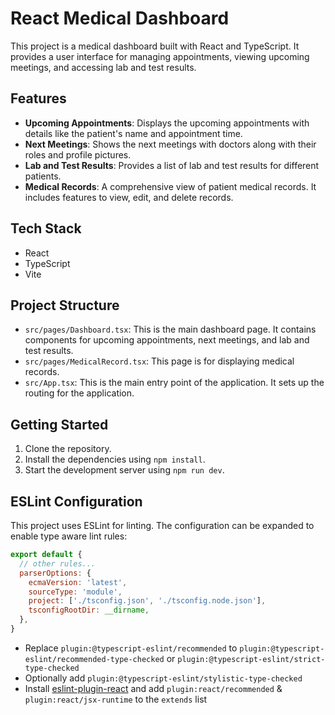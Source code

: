 # React Medical Dashboard

This project is a medical dashboard built with React and TypeScript. It provides a user interface for managing appointments, viewing upcoming meetings, and accessing lab and test results.

## Features

- **Upcoming Appointments**: Displays the upcoming appointments with details like the patient's name and appointment time.
- **Next Meetings**: Shows the next meetings with doctors along with their roles and profile pictures.
- **Lab and Test Results**: Provides a list of lab and test results for different patients.
- **Medical Records**: A comprehensive view of patient medical records. It includes features to view, edit, and delete records.

## Tech Stack

- React
- TypeScript
- Vite

## Project Structure

- `src/pages/Dashboard.tsx`: This is the main dashboard page. It contains components for upcoming appointments, next meetings, and lab and test results.
- `src/pages/MedicalRecord.tsx`: This page is for displaying medical records.
- `src/App.tsx`: This is the main entry point of the application. It sets up the routing for the application.

## Getting Started

1. Clone the repository.
2. Install the dependencies using `npm install`.
3. Start the development server using `npm run dev`.

## ESLint Configuration

This project uses ESLint for linting. The configuration can be expanded to enable type aware lint rules:

```javascript
export default {
  // other rules...
  parserOptions: {
    ecmaVersion: 'latest',
    sourceType: 'module',
    project: ['./tsconfig.json', './tsconfig.node.json'],
    tsconfigRootDir: __dirname,
  },
}
```

- Replace `plugin:@typescript-eslint/recommended` to `plugin:@typescript-eslint/recommended-type-checked` or `plugin:@typescript-eslint/strict-type-checked`
- Optionally add `plugin:@typescript-eslint/stylistic-type-checked`
- Install [eslint-plugin-react](https://github.com/jsx-eslint/eslint-plugin-react) and add `plugin:react/recommended` & `plugin:react/jsx-runtime` to the `extends` list
